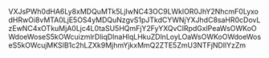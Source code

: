 VXJsPWh0dHA6Ly8xMDQuMTk5LjIwNC43OC9LWklOR0JhY2NhcmF0LyxodHRwOi8vMTA0LjE5OS4yMDQuNzgvS1pJTkdCYWNjYXJhdC8saHR0cDovLzEwNC4xOTkuMjA0Ljc4L0taSU5HQmFjY2FyYXQvClRpdGxlPeaWsOWKoOWdoeWoseS5kOWcuizmlrDliqDlnaHlqLHkuZDlnLoyLOaWsOWKoOWdoeWoseS5kOWcujMKSlB1c2hLZXk9MjhmYjkxMmQ2ZTE5ZmU3NTFjNDllYzZm
